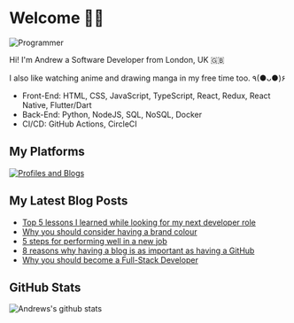 # Welcome 👋🏿

![Programmer](https://res.cloudinary.com/d74fh3kw/image/upload/v1629319547/Twitter_Banner_V5_alt_xk0toh.png 'Programmer')

Hi! I'm Andrew a Software Developer from London, UK 🇬🇧

I also like watching anime and drawing manga in my free time too. ٩(●ᴗ●)۶

- Front-End: HTML, CSS, JavaScript, TypeScript, React, Redux, React Native, Flutter/Dart
- Back-End: Python, NodeJS, SQL, NoSQL, Docker
- CI/CD: GitHub Actions, CircleCI

## My Platforms

[![Profiles and Blogs](https://res.cloudinary.com/d74fh3kw/image/upload/v1621532697/profile-blog-btn_nigmar.png)](https://linktr.ee/andrewbaisden)

## My Latest Blog Posts

<!-- BLOG-POST-LIST:START -->
- [Top 5 lessons I learned while looking for my next developer role](https://dev.to/andrewbaisden/top-5-lessons-i-learned-while-looking-for-my-next-developer-role-556k)
- [Why you should consider having a brand colour](https://dev.to/andrewbaisden/why-you-should-consider-having-a-brand-colour-528i)
- [5 steps for performing well in a new job](https://dev.to/andrewbaisden/5-steps-for-performing-well-in-a-new-job-1h5c)
- [8 reasons why having a blog is as important as having a GitHub](https://dev.to/andrewbaisden/8-reasons-why-having-a-blog-is-as-important-as-having-a-github-28ac)
- [Why you should become a Full-Stack Developer](https://dev.to/andrewbaisden/why-you-should-become-a-full-stack-developer-1hd2)
<!-- BLOG-POST-LIST:END -->

## GitHub Stats

![Andrews's github stats](https://github-readme-stats.vercel.app/api?username=andrewbaisden&show_icons=true&theme=tokyonight)
